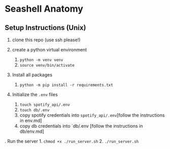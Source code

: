# Seashell Anatomy

## Setup Instructions (Unix)

1. clone this repo (use ssh please!)
2. create a python virtual environment
    1. `python -m venv venv`
    2. `source venv/bin/activate`

3. Install all packages
    1. `python -m pip install -r requirements.txt`

4. Initialize the `.env` files
    1. `touch spotify_api/.env`
    2. `touch db/.env`
    3. copy spotify credentials into `spotify_api/.env`[follow the instructions
       in env.md]
    4. copy db credentials into `db/.env [follow the instructions in db/env.md]

. Run the server
    1. `chmod +x ./run_server.sh`
    2. `./run_server.sh`
